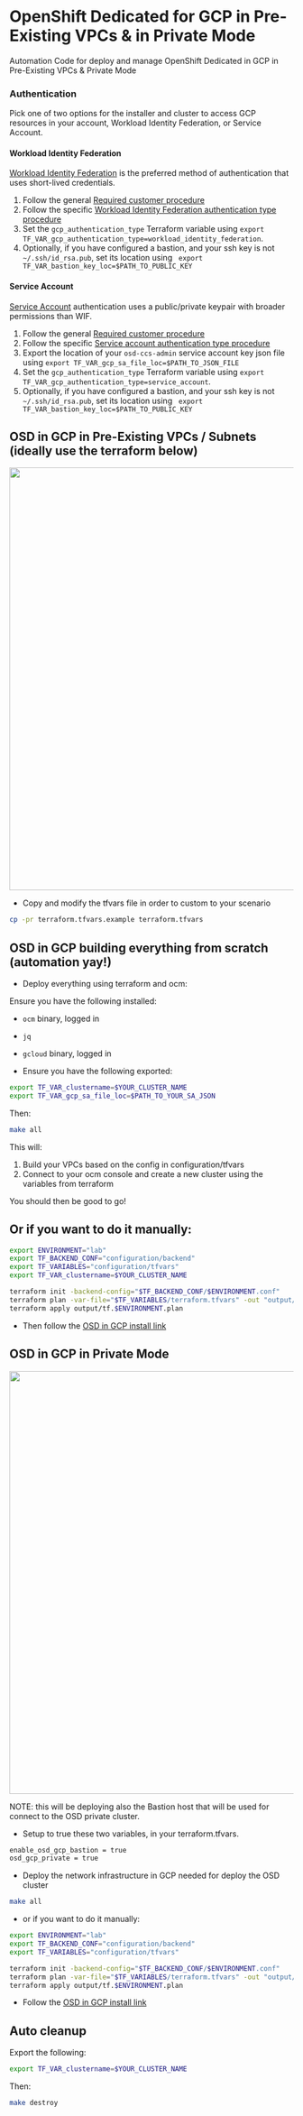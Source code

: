 # OpenShift Dedicated for GCP in Pre-Existing VPCs & in Private Mode

Automation Code for deploy and manage OpenShift Dedicated in GCP in Pre-Existing VPCs & Private Mode

### Authentication

Pick one of two options for the installer and cluster to access GCP resources in your account, Workload Identity Federation, or Service Account.

#### Workload Identity Federation

[Workload Identity Federation](https://docs.openshift.com/dedicated/osd_gcp_clusters/creating-a-gcp-cluster-with-workload-identity-federation.html#workload-identity-federation-overview_osd-creating-a-cluster-on-gcp-with-workload-identity-federation) is the preferred method of authentication that uses short-lived credentials.

1. Follow the general [Required customer procedure](https://docs.openshift.com/dedicated/osd_planning/gcp-ccs.html#ccs-gcp-customer-procedure_gcp-ccs)
1. Follow the specific [Workload Identity Federation authentication type procedure](https://docs.openshift.com/dedicated/osd_planning/gcp-ccs.html#ccs-gcp-customer-procedure-wif_gcp-ccs)
1. Set the `gcp_authentication_type` Terraform variable using `export TF_VAR_gcp_authentication_type=workload_identity_federation`.
1. Optionally, if you have configured a bastion, and your ssh key is not `~/.ssh/id_rsa.pub`, set its location using ` export TF_VAR_bastion_key_loc=$PATH_TO_PUBLIC_KEY`

#### Service Account

[Service Account](https://docs.openshift.com/dedicated/osd_gcp_clusters/creating-a-gcp-cluster-sa.html#service-account-auth-overview_osd-creating-a-cluster-on-gcp-sa) authentication uses a public/private keypair with broader permissions than WIF.

1. Follow the general [Required customer procedure](https://docs.openshift.com/dedicated/osd_planning/gcp-ccs.html#ccs-gcp-customer-procedure_gcp-ccs)
1. Follow the specific [Service account authentication type procedure](https://docs.openshift.com/dedicated/osd_planning/gcp-ccs.html#ccs-gcp-customer-procedure-sa_gcp-ccs)
1. Export the location of your `osd-ccs-admin` service account key json file using `export TF_VAR_gcp_sa_file_loc=$PATH_TO_JSON_FILE`
1. Set the `gcp_authentication_type` Terraform variable using `export TF_VAR_gcp_authentication_type=service_account`.
1. Optionally, if you have configured a bastion, and your ssh key is not `~/.ssh/id_rsa.pub`, set its location using ` export TF_VAR_bastion_key_loc=$PATH_TO_PUBLIC_KEY`

## OSD in GCP in Pre-Existing VPCs / Subnets (ideally use the terraform below)

<img align="center" width="750" src="assets/osd-prereqs.png">

* Copy and modify the tfvars file in order to custom to your scenario

```bash
cp -pr terraform.tfvars.example terraform.tfvars
```

## OSD in GCP building everything from scratch (automation yay!)

* Deploy everything using terraform and ocm:

Ensure you have the following installed:
* `ocm` binary, logged in
* `jq`
* `gcloud` binary, logged in

* Ensure you have the following exported:

```bash
export TF_VAR_clustername=$YOUR_CLUSTER_NAME
export TF_VAR_gcp_sa_file_loc=$PATH_TO_YOUR_SA_JSON
````

Then:

```bash
make all
```

This will:
1. Build your VPCs based on the config  in configuration/tfvars
2. Connect to your ocm console and create a new cluster using the variables from terraform

You should then be good to go!

## Or if you want to do it manually:

```bash
export ENVIRONMENT="lab"
export TF_BACKEND_CONF="configuration/backend"
export TF_VARIABLES="configuration/tfvars"
export TF_VAR_clustername=$YOUR_CLUSTER_NAME

terraform init -backend-config="$TF_BACKEND_CONF/$ENVIRONMENT.conf"
terraform plan -var-file="$TF_VARIABLES/terraform.tfvars" -out "output/tf.$ENVIRONMENT.plan"
terraform apply output/tf.$ENVIRONMENT.plan
```

* Then follow the [OSD in GCP install link](https://docs.openshift.com/dedicated/osd_install_access_delete_cluster/creating-a-gcp-cluster.html#osd-create-gcp-cluster-ccs_osd-creating-a-cluster-on-gcp)

## OSD in GCP in Private Mode

<img align="center" width="750" src="assets/osd-prereqs-private.png">

NOTE: this will be deploying also the Bastion host that will be used for connect to the OSD private cluster.

* Setup to true these two variables, in your terraform.tfvars.

```bash
enable_osd_gcp_bastion = true
osd_gcp_private = true
```

* Deploy the network infrastructure in GCP needed for deploy the OSD cluster

```bash
make all
```

* or if you want to do it manually:

```bash
export ENVIRONMENT="lab"
export TF_BACKEND_CONF="configuration/backend"
export TF_VARIABLES="configuration/tfvars"

terraform init -backend-config="$TF_BACKEND_CONF/$ENVIRONMENT.conf"
terraform plan -var-file="$TF_VARIABLES/terraform.tfvars" -out "output/tf.$ENVIRONMENT.plan"
terraform apply output/tf.$ENVIRONMENT.plan
```

* Follow the [OSD in GCP install link](https://docs.openshift.com/dedicated/osd_install_access_delete_cluster/creating-a-gcp-cluster.html#osd-create-gcp-cluster-ccs_osd-creating-a-cluster-on-gcp)

## Auto cleanup

Export the following:

```bash
export TF_VAR_clustername=$YOUR_CLUSTER_NAME
````

Then:

```bash
make destroy
```
